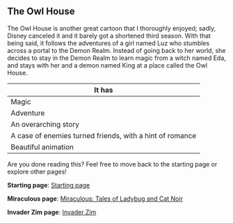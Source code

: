 ## The Owl House

The Owl House is another great cartoon that I thoroughly enjoyed; sadly, Disney canceled it and it barely got a shortened third season. With that being said, it follows the adventures of a girl named Luz who stumbles across a portal to the Demon Realm. Instead of going back to her world, she decides to stay in the Demon Realm to learn magic from a witch named Eda, and stays with her and a demon named King at a place called the Owl House.

| It has |
| ------ |
| Magic |
| Adventure |
| An overarching story |
| A case of enemies turned friends, with a hint of romance |
| Beautiful animation |

Are you done reading this? Feel free to move back to the starting page or explore other pages!

**Starting page**: [Starting page](https://github.com/rlwx3k/Markdown-Pages-Challenge/blob/main/README.md)

**Miraculous page**: [Miraculous: Tales of Ladybug and Cat Noir](https://github.com/rlwx3k/Markdown-Pages-Challenge/blob/main/miraculous.md)

**Invader Zim page**: [Invader Zim](https://github.com/rlwx3k/Markdown-Pages-Challenge/blob/main/invaderzim.md)
